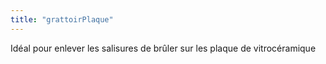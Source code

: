 ```yaml
---
title: "grattoirPlaque"
---
```


Idéal pour enlever les salisures de brûler sur les plaque de vitrocéramique